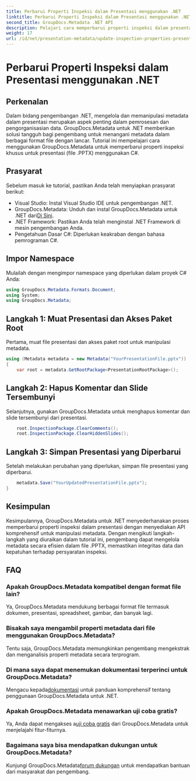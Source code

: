 ```yaml
---
title: Perbarui Properti Inspeksi dalam Presentasi menggunakan .NET
linktitle: Perbarui Properti Inspeksi dalam Presentasi menggunakan .NET
second_title: GroupDocs.Metadata .NET API
description: Pelajari cara memperbarui properti inspeksi dalam presentasi menggunakan .NET dengan GroupDocs.Metadata. Manipulasi metadata yang mudah dan efisien untuk file .PPTX.
weight: 17
url: /id/net/presentation-metadata/update-inspection-properties-presentations/
---
```


# Perbarui Properti Inspeksi dalam Presentasi menggunakan .NET

## Perkenalan
Dalam bidang pengembangan .NET, mengelola dan memanipulasi metadata dalam presentasi merupakan aspek penting dalam pemrosesan dan pengorganisasian data. GroupDocs.Metadata untuk .NET memberikan solusi tangguh bagi pengembang untuk menangani metadata dalam berbagai format file dengan lancar. Tutorial ini mempelajari cara menggunakan GroupDocs.Metadata untuk memperbarui properti inspeksi khusus untuk presentasi (file .PPTX) menggunakan C#.
## Prasyarat
Sebelum masuk ke tutorial, pastikan Anda telah menyiapkan prasyarat berikut:
- Visual Studio: Instal Visual Studio IDE untuk pengembangan .NET.
-  GroupDocs.Metadata: Unduh dan instal GroupDocs.Metadata untuk .NET dari[Di Sini](https://releases.groupdocs.com/metadata/net/).
- .NET Framework: Pastikan Anda telah menginstal .NET Framework di mesin pengembangan Anda.
- Pengetahuan Dasar C#: Diperlukan keakraban dengan bahasa pemrograman C#.

## Impor Namespace
Mulailah dengan mengimpor namespace yang diperlukan dalam proyek C# Anda:
```csharp
using GroupDocs.Metadata.Formats.Document;
using System;
using GroupDocs.Metadata;
```
## Langkah 1: Muat Presentasi dan Akses Paket Root
Pertama, muat file presentasi dan akses paket root untuk manipulasi metadata.

```csharp
using (Metadata metadata = new Metadata("YourPresentationFile.pptx"))
{
    var root = metadata.GetRootPackage<PresentationRootPackage>();
```
## Langkah 2: Hapus Komentar dan Slide Tersembunyi
Selanjutnya, gunakan GroupDocs.Metadata untuk menghapus komentar dan slide tersembunyi dari presentasi.

```csharp
    root.InspectionPackage.ClearComments();
    root.InspectionPackage.ClearHiddenSlides();
```
## Langkah 3: Simpan Presentasi yang Diperbarui
Setelah melakukan perubahan yang diperlukan, simpan file presentasi yang diperbarui.

```csharp
    metadata.Save("YourUpdatedPresentationFile.pptx");
}
```

## Kesimpulan
Kesimpulannya, GroupDocs.Metadata untuk .NET menyederhanakan proses memperbarui properti inspeksi dalam presentasi dengan menyediakan API komprehensif untuk manipulasi metadata. Dengan mengikuti langkah-langkah yang diuraikan dalam tutorial ini, pengembang dapat mengelola metadata secara efisien dalam file .PPTX, memastikan integritas data dan kepatuhan terhadap persyaratan inspeksi.

## FAQ
### Apakah GroupDocs.Metadata kompatibel dengan format file lain?
Ya, GroupDocs.Metadata mendukung berbagai format file termasuk dokumen, presentasi, spreadsheet, gambar, dan banyak lagi.
### Bisakah saya mengambil properti metadata dari file menggunakan GroupDocs.Metadata?
Tentu saja, GroupDocs.Metadata memungkinkan pengembang mengekstrak dan menganalisis properti metadata secara terprogram.
### Di mana saya dapat menemukan dokumentasi terperinci untuk GroupDocs.Metadata?
 Mengacu kepada[dokumentasi](https://tutorials.groupdocs.com/metadata/net/) untuk panduan komprehensif tentang penggunaan GroupDocs.Metadata untuk .NET.
### Apakah GroupDocs.Metadata menawarkan uji coba gratis?
 Ya, Anda dapat mengakses a[uji coba gratis](https://releases.groupdocs.com/) dari GroupDocs.Metadata untuk menjelajahi fitur-fiturnya.
### Bagaimana saya bisa mendapatkan dukungan untuk GroupDocs.Metadata?
 Kunjungi GroupDocs.Metadata[forum dukungan](https://forum.groupdocs.com/c/metadata/14) untuk mendapatkan bantuan dari masyarakat dan pengembang.